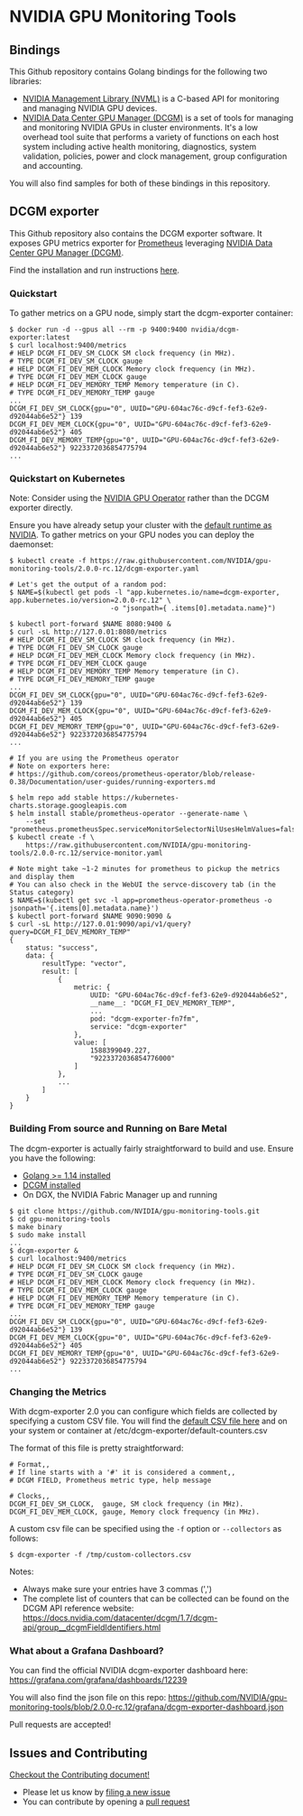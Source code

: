 # NVIDIA GPU Monitoring Tools

## Bindings

This Github repository contains Golang bindings for the following two libraries:
- [NVIDIA Management Library (NVML)](https://docs.nvidia.com/deploy/nvml-api/nvml-api-reference.html#nvml-api-reference) is a C-based API for monitoring and managing NVIDIA GPU devices.
- [NVIDIA Data Center GPU Manager (DCGM)](https://developer.nvidia.com/data-center-gpu-manager-dcgm) is a set of tools for managing and monitoring NVIDIA GPUs in cluster environments. It's a low overhead tool suite that performs a variety of functions on each host system including active health monitoring, diagnostics, system validation, policies, power and clock management, group configuration and accounting.

You will also find samples for both of these bindings in this repository.

## DCGM exporter

This Github repository also contains the DCGM exporter software. It exposes GPU metrics exporter for [Prometheus](https://prometheus.io/) leveraging [NVIDIA Data Center GPU Manager (DCGM)](https://developer.nvidia.com/data-center-gpu-manager-dcgm).

Find the installation and run instructions [here](https://github.com/NVIDIA/gpu-monitoring-tools/blob/master/exporters/prometheus-dcgm/README.md).

### Quickstart

To gather metrics on a GPU node, simply start the dcgm-exporter container:
```
$ docker run -d --gpus all --rm -p 9400:9400 nvidia/dcgm-exporter:latest
$ curl localhost:9400/metrics
# HELP DCGM_FI_DEV_SM_CLOCK SM clock frequency (in MHz).
# TYPE DCGM_FI_DEV_SM_CLOCK gauge
# HELP DCGM_FI_DEV_MEM_CLOCK Memory clock frequency (in MHz).
# TYPE DCGM_FI_DEV_MEM_CLOCK gauge
# HELP DCGM_FI_DEV_MEMORY_TEMP Memory temperature (in C).
# TYPE DCGM_FI_DEV_MEMORY_TEMP gauge
...
DCGM_FI_DEV_SM_CLOCK{gpu="0", UUID="GPU-604ac76c-d9cf-fef3-62e9-d92044ab6e52"} 139
DCGM_FI_DEV_MEM_CLOCK{gpu="0", UUID="GPU-604ac76c-d9cf-fef3-62e9-d92044ab6e52"} 405
DCGM_FI_DEV_MEMORY_TEMP{gpu="0", UUID="GPU-604ac76c-d9cf-fef3-62e9-d92044ab6e52"} 9223372036854775794
...
```

### Quickstart on Kubernetes

Note: Consider using the [NVIDIA GPU Operator](https://github.com/NVIDIA/gpu-operator) rather than the DCGM exporter directly.

Ensure you have already setup your cluster with the [default runtime as NVIDIA](https://github.com/NVIDIA/nvidia-container-runtime#docker-engine-setup).
To gather metrics on your GPU nodes you can deploy the daemonset:
```
$ kubectl create -f https://raw.githubusercontent.com/NVIDIA/gpu-monitoring-tools/2.0.0-rc.12/dcgm-exporter.yaml

# Let's get the output of a random pod:
$ NAME=$(kubectl get pods -l "app.kubernetes.io/name=dcgm-exporter, app.kubernetes.io/version=2.0.0-rc.12" \
                         -o "jsonpath={ .items[0].metadata.name}")

$ kubectl port-forward $NAME 8080:9400 &
$ curl -sL http://127.0.01:8080/metrics
# HELP DCGM_FI_DEV_SM_CLOCK SM clock frequency (in MHz).
# TYPE DCGM_FI_DEV_SM_CLOCK gauge
# HELP DCGM_FI_DEV_MEM_CLOCK Memory clock frequency (in MHz).
# TYPE DCGM_FI_DEV_MEM_CLOCK gauge
# HELP DCGM_FI_DEV_MEMORY_TEMP Memory temperature (in C).
# TYPE DCGM_FI_DEV_MEMORY_TEMP gauge
...
DCGM_FI_DEV_SM_CLOCK{gpu="0", UUID="GPU-604ac76c-d9cf-fef3-62e9-d92044ab6e52"} 139
DCGM_FI_DEV_MEM_CLOCK{gpu="0", UUID="GPU-604ac76c-d9cf-fef3-62e9-d92044ab6e52"} 405
DCGM_FI_DEV_MEMORY_TEMP{gpu="0", UUID="GPU-604ac76c-d9cf-fef3-62e9-d92044ab6e52"} 9223372036854775794
...

# If you are using the Prometheus operator
# Note on exporters here:
# https://github.com/coreos/prometheus-operator/blob/release-0.38/Documentation/user-guides/running-exporters.md

$ helm repo add stable https://kubernetes-charts.storage.googleapis.com
$ helm install stable/prometheus-operator --generate-name \
    --set "prometheus.prometheusSpec.serviceMonitorSelectorNilUsesHelmValues=false"
$ kubectl create -f \
    https://raw.githubusercontent.com/NVIDIA/gpu-monitoring-tools/2.0.0-rc.12/service-monitor.yaml

# Note might take ~1-2 minutes for prometheus to pickup the metrics and display them
# You can also check in the WebUI the servce-discovery tab (in the Status category)
$ NAME=$(kubectl get svc -l app=prometheus-operator-prometheus -o jsonpath='{.items[0].metadata.name}')
$ kubectl port-forward $NAME 9090:9090 &
$ curl -sL http://127.0.01:9090/api/v1/query?query=DCGM_FI_DEV_MEMORY_TEMP"
{
	status: "success",
	data: {
		resultType: "vector",
		result: [
			{
				metric: {
					UUID: "GPU-604ac76c-d9cf-fef3-62e9-d92044ab6e52",
					__name__: "DCGM_FI_DEV_MEMORY_TEMP",
					...
					pod: "dcgm-exporter-fn7fm",
					service: "dcgm-exporter"
				},
				value: [
					1588399049.227,
					"9223372036854776000"
				]
			},
			...
		]
	}
}
```


### Building From source and Running on Bare Metal

The dcgm-exporter is actually fairly straightforward to build and use.
Ensure you have the following:
- [Golang >= 1.14 installed](https://golang.org/)
- [DCGM installed](https://developer.nvidia.com/dcgm)
- On DGX, the NVIDIA Fabric Manager up and running

```
$ git clone https://github.com/NVIDIA/gpu-monitoring-tools.git
$ cd gpu-monitoring-tools
$ make binary
$ sudo make install
...
$ dcgm-exporter &
$ curl localhost:9400/metrics
# HELP DCGM_FI_DEV_SM_CLOCK SM clock frequency (in MHz).
# TYPE DCGM_FI_DEV_SM_CLOCK gauge
# HELP DCGM_FI_DEV_MEM_CLOCK Memory clock frequency (in MHz).
# TYPE DCGM_FI_DEV_MEM_CLOCK gauge
# HELP DCGM_FI_DEV_MEMORY_TEMP Memory temperature (in C).
# TYPE DCGM_FI_DEV_MEMORY_TEMP gauge
...
DCGM_FI_DEV_SM_CLOCK{gpu="0", UUID="GPU-604ac76c-d9cf-fef3-62e9-d92044ab6e52"} 139
DCGM_FI_DEV_MEM_CLOCK{gpu="0", UUID="GPU-604ac76c-d9cf-fef3-62e9-d92044ab6e52"} 405
DCGM_FI_DEV_MEMORY_TEMP{gpu="0", UUID="GPU-604ac76c-d9cf-fef3-62e9-d92044ab6e52"} 9223372036854775794
...
```


### Changing the Metrics

With dcgm-exporter 2.0 you can configure which fields are collected by specifying a custom CSV file.
You will find the [default CSV file here](https://github.com/NVIDIA/gpu-monitoring-tools/blob/2.0.0-rc.12/etc/dcgm-exporter/default-counters.csv) and on your system or container at /etc/dcgm-exporter/default-counters.csv

The format of this file is pretty straightforward:
```
# Format,,
# If line starts with a '#' it is considered a comment,,
# DCGM FIELD, Prometheus metric type, help message

# Clocks,,
DCGM_FI_DEV_SM_CLOCK,  gauge, SM clock frequency (in MHz).
DCGM_FI_DEV_MEM_CLOCK, gauge, Memory clock frequency (in MHz).
```

A custom csv file can be specified using the `-f` option or `--collectors` as follows:
```
$ dcgm-exporter -f /tmp/custom-collectors.csv
```

Notes:
- Always make sure your entries have 3 commas (',')
- The complete list of counters that can be collected can be found on the DCGM API reference website: https://docs.nvidia.com/datacenter/dcgm/1.7/dcgm-api/group__dcgmFieldIdentifiers.html

### What about a Grafana Dashboard?

You can find the official NVIDIA dcgm-exporter dashboard here: https://grafana.com/grafana/dashboards/12239

You will also find the json file on this repo: https://github.com/NVIDIA/gpu-monitoring-tools/blob/2.0.0-rc.12/grafana/dcgm-exporter-dashboard.json

Pull requests are accepted!

## Issues and Contributing

[Checkout the Contributing document!](CONTRIBUTING.md)

* Please let us know by [filing a new issue](https://github.com/NVIDIA/gpu-monitoring-tools/issues/new)
* You can contribute by opening a [pull request](https://gitlab.com/nvidia/container-toolkit/gpu-monitoring-tools)
